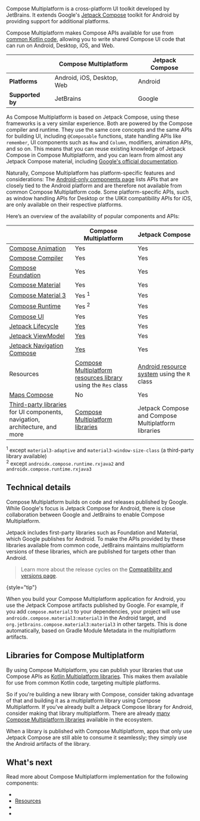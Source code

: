 [//]: # (title: Compose Multiplatform and Jetpack Compose)

Compose Multiplatform is a cross-platform UI toolkit developed by JetBrains.
It extends Google's [Jetpack Compose](https://developer.android.com/jetpack/compose) toolkit for Android by providing support for additional platforms.

Compose Multiplatform makes Compose APIs available for use from [common Kotlin code](https://kotlinlang.org/docs/multiplatform-discover-project.html#common-code),
allowing you to write shared Compose UI code that can run on Android, Desktop, iOS, and Web.

|                  | **Compose Multiplatform**  | **Jetpack Compose** |
|------------------|----------------------------|---------------------|
| **Platforms**    | Android, iOS, Desktop, Web | Android             |
| **Supported by** | JetBrains                  | Google              |

As Compose Multiplatform is based on Jetpack Compose, using these frameworks is a very similar experience. 
Both are powered by the Compose compiler and runtime. They use the same core concepts and the same APIs for building UI,
including `@Composable` functions, state handling APIs like `remember`, UI components such as `Row` and `Column`,
modifiers, animation APIs, and so on.
This means that you can reuse existing knowledge of Jetpack Compose in Compose Multiplatform, 
and you can learn from almost any Jetpack Compose material, including [Google's official documentation](https://developer.android.com/jetpack/compose/documentation).

Naturally, Compose Multiplatform has platform-specific features and considerations:
The [Android-only components page](compose-android-only-components.md) lists APIs that are closely tied to the 
Android platform and are therefore not available from common Compose Multiplatform code.
Some platform-specific APIs, such as window handling APIs for Desktop or the UIKit compatibility APIs for iOS,
are only available on their respective platforms.

Here’s an overview of the availability of popular components and APIs:

|                                                                                                                     | **Compose Multiplatform**                                                                                 | **Jetpack Compose**                                                                                    |
|---------------------------------------------------------------------------------------------------------------------|-----------------------------------------------------------------------------------------------------------|--------------------------------------------------------------------------------------------------------|
| [Compose Animation](https://developer.android.com/jetpack/androidx/releases/compose-animation)                      | Yes                                                                                                       | Yes                                                                                                    |
| [Compose Compiler](https://developer.android.com/jetpack/androidx/releases/compose-compiler)                        | Yes                                                                                                       | Yes                                                                                                    |
| [Compose Foundation](https://developer.android.com/jetpack/androidx/releases/compose-foundation)                    | Yes                                                                                                       | Yes                                                                                                    |
| [Compose Material](https://developer.android.com/jetpack/androidx/releases/compose-material)                        | Yes                                                                                                       | Yes                                                                                                    |
| [Compose Material 3](https://developer.android.com/jetpack/androidx/releases/compose-material30)                    | Yes <sup>1</sup>                                                                                          | Yes                                                                                                    |
| [Compose Runtime](https://developer.android.com/jetpack/androidx/releases/compose-runtime)                          | Yes <sup>2</sup>                                                                                          | Yes                                                                                                    |
| [Compose UI](https://developer.android.com/jetpack/androidx/releases/compose-ui)                                    | Yes                                                                                                       | Yes                                                                                                    |
| [Jetpack Lifecycle](https://developer.android.com/jetpack/androidx/releases/lifecycle)                              | [Yes](compose-lifecycle.md)                                                                               | Yes                                                                                                    |
| [Jetpack ViewModel](https://developer.android.com/topic/libraries/architecture/viewmodel)                           | [Yes](compose-viewmodel.md)                                                                               | Yes                                                                                                    |
| [Jetpack Navigation Compose](https://developer.android.com/jetpack/androidx/releases/navigation)                    | [Yes](compose-navigation-routing.md)                                                                      | Yes                                                                                                    |
| Resources                                                                                                           | [Compose Multiplatform resources library](compose-multiplatform-resources.md) using the `Res` class       | [Android resource system](https://developer.android.com/jetpack/compose/resources) using the `R` class |
| [Maps Compose](https://developers.google.com/maps/documentation/android-sdk/maps-compose)                           | No                                                                                                        | Yes                                                                                                    |
| [Third-party libraries](#libraries-for-compose-multiplatform) for UI components, navigation, architecture, and more | [Compose Multiplatform libraries](https://github.com/terrakok/kmp-awesome?tab=readme-ov-file#-compose-ui) | Jetpack Compose and Compose Multiplatform libraries                                                    |

<sup>1</sup> except `material3-adaptive` and `material3-window-size-class` (a third-party library available)  
<sup>2</sup> except `androidx.compose.runtime.rxjava2` and `androidx.compose.runtime.rxjava3`

## Technical details

Compose Multiplatform builds on code and releases published by Google.
While Google's focus is Jetpack Compose for Android,
there is close collaboration between Google and JetBrains to enable Compose Multiplatform.

Jetpack includes first-party libraries such as Foundation and Material, 
which Google publishes for Android.
To make the APIs provided by these libraries available from common code, 
JetBrains maintains multiplatform versions of these libraries, which are published for targets other than Android.

> Learn more about the release cycles on the 
> [Compatibility and versions page](compose-compatibility-and-versioning.md#jetpack-compose-and-compose-multiplatform-release-cycles).
> 
{style="tip"}

When you build your Compose Multiplatform application for Android, you use the Jetpack Compose artifacts published by Google.
For example, if you add `compose.material3` to your dependencies, your project will use `androidx.compose.material3:material3` 
in the Android target, and `org.jetbrains.compose.material3:material3` in other targets. 
This is done automatically, based on Gradle Module Metadata in the multiplatform artifacts.

## Libraries for Compose Multiplatform

By using Compose Multiplatform, you can publish your libraries that use Compose APIs as [Kotlin Multiplatform libraries](https://kotlinlang.org/docs/multiplatform-publish-lib.html). 
This makes them available for use from common Kotlin code, targeting multiple platforms.

So if you're building a new library with Compose, consider taking advantage of that and building it as a multiplatform library using Compose Multiplatform.
If you've already built a Jetpack Compose library for Android, consider making that library multiplatform. 
There are already [many Compose Multiplatform libraries](https://github.com/terrakok/kmp-awesome#-compose-ui) available in the ecosystem.

When a library is published with Compose Multiplatform, apps that only use Jetpack Compose are still able to consume it seamlessly;
they simply use the Android artifacts of the library.

## What's next

Read more about Compose Multiplatform implementation for the following components:
  * [](compose-lifecycle.md)
  * [Resources](compose-multiplatform-resources.md)
  * [](compose-viewmodel.md)
  * [](compose-navigation-routing.md)